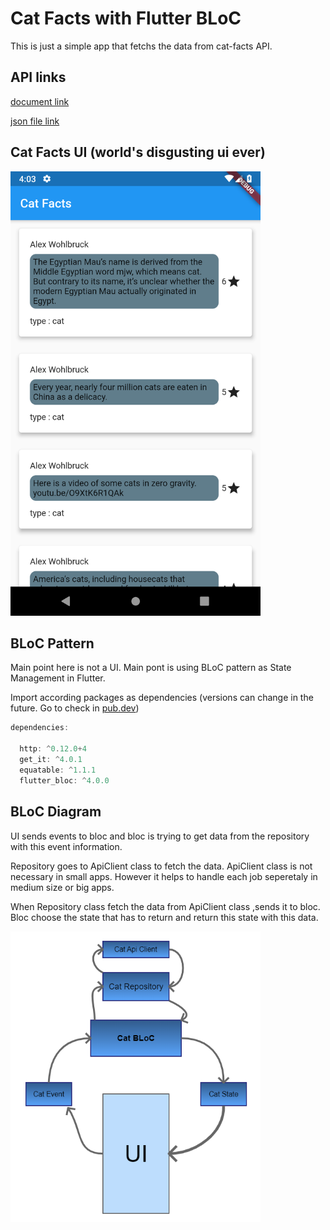 # Cat Facts with Flutter BLoC

This is just a simple app that fetchs the data from cat-facts API.

## API links
[document link](https://alexwohlbruck.github.io/cat-facts/docs/)

[json file link](https://cat-fact.herokuapp.com/facts/)

## Cat Facts UI (world's disgusting ui ever)

<img src="images/ui.png" width = "400">

## BLoC Pattern

Main point here is not a UI. Main pont is using BLoC pattern as State Management in Flutter.

Import according packages as dependencies (versions can change in the future. Go to check in [pub.dev](https://pub.dev/))

```dart 
dependencies:

  http: ^0.12.0+4
  get_it: ^4.0.1
  equatable: ^1.1.1
  flutter_bloc: ^4.0.0
```

## BLoC Diagram 
UI sends events to bloc and bloc is trying to get data from the repository with this event information. 

Repository goes to ApiClient class to fetch the data. ApiClient class is not necessary in small apps. However it helps to handle each job seperetaly in medium size or big apps. 

When Repository class fetch the data from ApiClient class ,sends it to bloc. Bloc choose the state that has to return and return this state with this data.

<img src="images/cat_appDiagram.PNG" width = "400">




